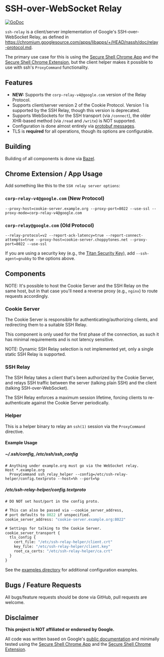 # SSH-over-WebSocket Relay

[![GoDoc](https://godoc.org/github.com/hazaelsan/ssh-relay?status.svg)](https://godoc.org/github.com/hazaelsan/ssh-relay)

`ssh-relay` is a client/server implementation of Google's SSH-over-WebSocket
Relay, as defined in
https://chromium.googlesource.com/apps/libapps/+/HEAD/nassh/doc/relay-protocol.md.

The primary use case for this is using the [Secure Shell Chrome
App][chrome-app] and the [Secure Shell Chrome Extension][chrome-extension], but
the client helper makes it possible to use with ssh's `ProxyCommand`
functionality.

## Features

* **NEW:** Supports the `corp-relay-v4@google.com` version of the Relay Protocol.
* Supports client/server version 2 of the Cookie Protocol.
  Version 1 is supported by the SSH Relay, though this version is deprecated.
* Supports WebSockets for the SSH transport (via `/connect`), the older
  XHR-based method (via `/read` and `/write`) is NOT supported.
* Configuration is done almost entirely via [protobuf messages](https://developers.google.com/protocol-buffers/).
* TLS is **required** for all operations, though its options are configurable.

## Building

Building of all components is done via [Bazel](http://bazel.build).

## Chrome Extension / App Usage

Add something like this to the `SSH relay server options`:

### `corp-relay-v4@google.com` (New Protocol)
```none
--proxy-host=cookie-server.example.org --proxy-port=8022 --use-ssl --proxy-mode=corp-relay-v4@google.com
```

### `corp-relay@google.com` (Old Protocol)
```none
--relay-protocol=v2 --report-ack-latency=true --report-connect-attempts=true --proxy-host=cookie-server.choppytones.net --proxy-port=8022 --use-ssl
```

If you are using a security key (e.g., the [Titan Security
Key](https://store.google.com/us/product/titan_security_key)), add
`--ssh-agent=gnubby` to the options above.

## Components

NOTE: It's possible to host the Cookie Server and the SSH Relay on the same
host, but in that case you'll need a reverse proxy (e.g., `nginx`) to route
requests accordingly.

### Cookie Server

The Cookie Server is responsible for authenticating/authorizing clients, and
redirecting them to a suitable SSH Relay.

This component is only used for the first phase of the connection, as such it
has minimal requirements and is not latency sensitive.

NOTE: Dynamic SSH Relay selection is not implemented yet, only a single static
SSH Relay is supported.

### SSH Relay

The SSH Relay takes a client that's been authorized by the Cookie Server, and
relays SSH traffic between the server (talking plain SSH) and the client
(talking SSH-over-WebSocket).

The SSH Relay enforces a maximum session lifetime, forcing clients to
re-authenticate against the Cookie Server periodically.

### Helper

This is a helper binary to relay an `ssh(1)` session via the `ProxyCommand`
directive.

#### Example Usage

##### ~/.ssh/config, /etc/ssh/ssh_config

```
# Anything under example.org must go via the WebSocket relay.
Host *.example.org
  ProxyCommand ssh_relay_helper --config=/etc/ssh-relay-helper/config.textproto --host=%h --port=%p
```

##### /etc/ssh-relay-helper/config.textproto
```proto
# DO NOT set host/port in the config proto.

# This can also be passed via --cookie_server_address,
# port defaults to 8022 if unspecified.
cookie_server_address: "cookie-server.example.org:8022"

# Settings for talking to the Cookie Server.
cookie_server_transport {
  tls_config {
    cert_file: "/etc/ssh-relay-helper/client.crt"
    key_file: "/etc/ssh-relay-helper/client.key"
    root_ca_certs: "/etc/ssh-relay-helper/ca.crt"
  }
}
```

See the [examples
directory](https://github.com/hazaelsan/ssh-relay/tree/master/examples) for
additional configuration examples.

## Bugs / Feature Requests

All bugs/feature requests should be done via GitHub, pull requests are welcome.

## Disclaimer

**This project is NOT affiliated or endorsed by Google.**

All code was written based on Google's [public documentation][relay-protocol]
and minimally tested using the [Secure Shell Chrome App][chrome-app] and the
[Secure Shell Chrome Extension][chrome-extension].

[relay-protocol]: https://chromium.googlesource.com/apps/libapps/+/HEAD/nassh/doc/relay-protocol.md
[chrome-app]: https://chrome.google.com/webstore/detail/secure-shell-app/pnhechapfaindjhompbnflcldabbghjo
[chrome-extension]: https://chrome.google.com/webstore/detail/secure-shell/iodihamcpbpeioajjeobimgagajmlibd
